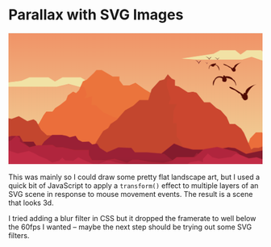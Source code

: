 # Parallax with SVG Images

[![Orange-tinted mountain range with flock of birds on right hand side](Screenshot.png)](parallax.bede.io)

This was mainly so I could draw some pretty flat landscape art,
but I used a quick bit of JavaScript to apply a `transform()`
effect to multiple layers of an SVG scene in response to mouse
movement events. The result is a scene that looks 3d.

I tried adding a blur filter in CSS but it dropped the framerate
to well below the 60fps I wanted – maybe the next step should
be trying out some SVG filters.
